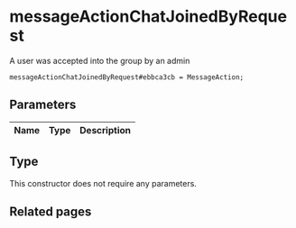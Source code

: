 # messageActionChatJoinedByRequest
A user was accepted into the group by an admin

```
messageActionChatJoinedByRequest#ebbca3cb = MessageAction;
```

## Parameters
| Name | Type | Description |
| ---- | :----: | ----------- |


## Type
This constructor does not require any parameters.

## Related pages
